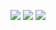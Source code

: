 ‎![](https://64.media.tumblr.com/ab4ae81fe64c7c730403e4227b8f68c0/c3a07a56e38f2b5a-61/s640x960/adbadb6f948193bd88c2f32fbd9784a69cffd924.pnj)
![](https://i.imgur.com/wXQpbRm.png)
![](https://64.media.tumblr.com/e5efafba8758e09a5fd97e88881f2c54/3af65986d9234b8a-1a/s2048x3072/bbedb9848e62c120d6c8cf168dc3cf95849b7dfa.pnj)
